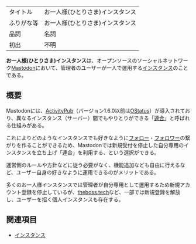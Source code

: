 <div>

|            |                                  |
|------------|----------------------------------|
| タイトル   | お一人様(ひとりさま)インスタンス |
| ふりがな等 | お一人様(ひとりさま)インスタンス |
| 品詞       | 名詞                             |
| 初出       | 不明                             |

  
**お一人様(ひとりさま)インスタンス**は、オープンソースのソーシャルネットワーク[Mastodon](/Mastodon "Mastodon")において、管理者のユーザーが一人で運用する[インスタンス](/%E3%82%A4%E3%83%B3%E3%82%B9%E3%82%BF%E3%83%B3%E3%82%B9 "インスタンス")のことである。

## 概要

Mastodonには、[ActivityPub](/ActivityPub "ActivityPub")（バージョン1.6.0以前は[OStatus](/OStatus "OStatus")）が導入されており、異なるインスタンス（サーバー）間でもやりとりができる「[連合](/%E9%80%A3%E5%90%88 "連合")」と呼ばれる仕組みがある。

これによりどのようなインスタンスでも好きなように[フォロー](/%E3%83%95%E3%82%A9%E3%83%AD%E3%83%BC "フォロー")・[フォロワー](/%E3%83%95%E3%82%A9%E3%83%AD%E3%83%AF%E3%83%BC "フォロワー (存在しないページ)")の繋がりを作ることができるため、Mastodonでは新規受付を停止した自分専用のインスタンスを立ち上げ「連合」を利用する、という選択ができる。

運営側のルールや方針などに従う必要がなく、機能追加なども自由に行えるなど、ユーザー自身の好きなように運用できるのがメリットである。

多くのお一人様インスタンスでは管理者が自分専用として運用するため新規アカウント登録を停止しているが、[theboss.tech](/Theboss.tech "Theboss.tech")など、一部では新規登録を解放し、ユーザーを招く個人インスタンスも存在する。

## 関連項目

-   [インスタンス](/%E3%82%A4%E3%83%B3%E3%82%B9%E3%82%BF%E3%83%B3%E3%82%B9 "インスタンス")

</div>
